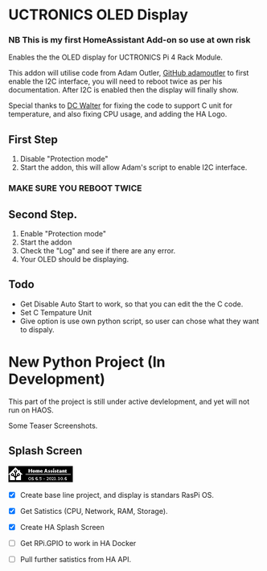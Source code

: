 # UCTRONICS OLED Display

### NB This is my first HomeAssistant Add-on so use at own risk

Enables the the OLED display for UCTRONICS Pi 4 Rack Module.

This addon will utilise code from Adam Outler, [GitHub adamoutler](https://github.com/adamoutler/HassOSConfigurator/tree/main/Pi4EnableI2C) to first enable the I2C interface, you will need to reboot twice as per his documentation. After I2C is enabled then the display will finally show.

Special thanks to [DC Walter](https://github.com/dcwalter) for fixing the code to support C unit for temperature, and also fixing CPU usage, and adding the HA Logo.

## First Step
1. Disable "Protection mode"
2. Start the addon, this will allow Adam's script to enable I2C interface. 
### MAKE SURE YOU REBOOT TWICE

## Second Step.
1. Enable "Protection mode"
2. Start the addon
3. Check the "Log" and see if there are any error.
4. Your OLED should be displaying.

## Todo
- Get Disable Auto Start to work, so that you can edit the the C code.
- Set C Tempature Unit
- Give option is use own python script, so user can chose what they want to dispaly.


# New Python Project (In Development)
This part of the project is still under active devlelopment, and yet will not run on HAOS.

Some Teaser Screenshots.
## Splash Screen
![Splash Screen](python/img/examples/splash.png?raw=true "Splash Screen")

- [x] Create base line project, and display is standars RasPi OS.
- [x] Get Satistics (CPU, Network, RAM, Storage).
- [x] Create HA Splash Screen
- [ ] Get RPi.GPIO to work in HA Docker
- [ ] Pull further satistics from HA API.

